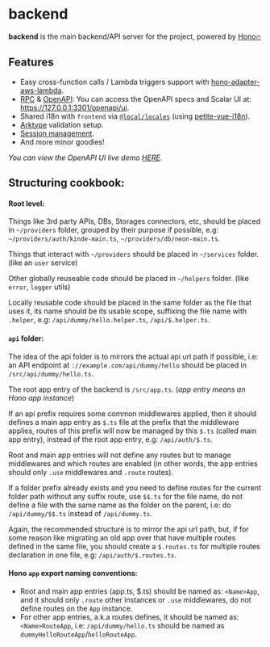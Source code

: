 # backend

**backend** is the main backend/API server for the project, powered by [Hono🔥](https://hono.dev/)

## Features
- Easy cross-function calls / Lambda triggers support with [hono-adapter-aws-lambda](https://github.com/NamesMT/hono-adapter-aws-lambda).
- [RPC](https://hono.dev/docs/guides/rpc) & [OpenAPI](https://github.com/rhinobase/hono-openapi): You can access the OpenAPI specs and Scalar UI at: https://127.0.0.1:3301/openapi/ui.
- Shared i18n with `frontend` via [`@local/locales`]((../../locals/locales/README.md)) (using [petite-vue-i18n](./src/helpers/i18n.ts)).
- [Arktype](https://arktype.io/) validation setup.
- [Session management](./src/middlewares/session.ts).
- And more minor goodies!

*You can view the OpenAPI UI live demo [HERE](https://4yjbmxiunrnigwewec4twf4zl40izfde.lambda-url.ap-southeast-1.on.aws/openapi/ui).*

## Structuring cookbook:
#### Root level:
Things like 3rd party APIs, DBs, Storages connectors, etc, should be placed in `~/providers` folder, grouped by their purpose if possible, e.g: `~/providers/auth/kinde-main.ts`, `~/providers/db/neon-main.ts`.

Things that interact with `~/providers` should be placed in `~/services` folder. (like an `user` service)

Other globally reuseable code should be placed in `~/helpers` folder. (like `error`, `logger` utils)

Locally reusable code should be placed in the same folder as the file that uses it, its name should be its usable scope, suffixing the file name with `.helper`, e.g: `/api/dummy/hello.helper.ts`, `/api/$.helper.ts`.

#### `api` folder:
The idea of the api folder is to mirrors the actual api url path if possible, i.e: an API endpoint at `://example.com/api/dummy/hello` should be placed in `/src/api/dummy/hello.ts`.

The root app entry of the backend is `/src/app.ts`. (*app entry means an Hono app instance*)

If an api prefix requires some common middlewares applied, then it should defines a main app entry as `$.ts` file at the prefix that the middleware applies, routes of this prefix will now be managed by this `$.ts` (called main app entry), instead of the root app entry, e.g: `/api/auth/$.ts`.

Root and main app entries will not define any routes but to manage middlewares and which routes are enabled (in other words, the app entries should only `.use` middlewares and `.route` routes).

If a folder prefix already exists and you need to define routes for the current folder path without any suffix route, use `$$.ts` for the file name, do not define a file with the same name as the folder on the parent, i.e: do `/api/dummy/$$.ts` instead of `/api/dummy.ts`.

Again, the recommended structure is to mirror the api url path, but, if for some reason like migrating an old app over that have multiple routes defined in the same file, you should create a `$.routes.ts` for multiple routes declaration in one file, e.g: `/api/auth/$.routes.ts`.

#### Hono `app` export naming conventions:
* Root and main app entries (app.ts, $.ts) should be named as: `<Name>App`, and it should only `.route` other instances or `.use` middlewares, do not define routes on the `App` instance.
* For other app entries, a.k.a routes defines, it should be named as: `<Name>RouteApp`, i.e: `/api/dummy/hello.ts` should be named as `dummyHelloRouteApp`/`helloRouteApp`.
